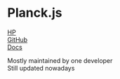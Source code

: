 # Planck.js

[HP](https://piqnt.com/planck.js/)  
[GitHub](https://github.com/shakiba/planck.js)  
[Docs](https://github.com/shakiba/planck.js/tree/master/docs)

Mostly maintained by one developer  
Still updated nowadays
